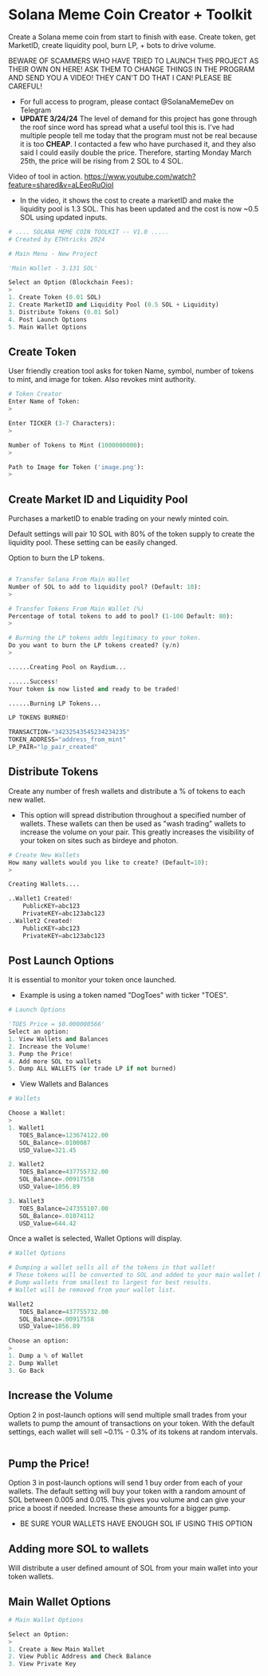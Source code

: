 # Solana Meme Coin Creator + Toolkit

Create a Solana meme coin from start to finish with ease. Create token, get MarketID, create liquidity pool, burn LP, + bots to drive volume.  

BEWARE OF SCAMMERS WHO HAVE TRIED TO LAUNCH THIS PROJECT AS THEIR OWN ON HERE! ASK THEM TO CHANGE THINGS IN THE PROGRAM AND SEND YOU A VIDEO! THEY CAN'T DO THAT I CAN! PLEASE BE CAREFUL!

* For full access to program, please contact @SolanaMemeDev on Telegram
* **UPDATE 3/24/24** The level of demand for this project has gone through the roof since word has spread what a useful tool this is. I've had multiple people tell me today that the program must not be real because it is too  **CHEAP**.  I contacted a few who have purchased it, and they also said I could easily double the price. Therefore, starting Monday March 25th, the price will be rising from 2 SOL to 4 SOL.    

Video of tool in action.  https://www.youtube.com/watch?feature=shared&v=aLEeoRuOioI
* In the video, it shows the cost to create a marketID and make the liquidity pool is 1.3 SOL.  This has been updated and the cost is now ~0.5 SOL using updated inputs.

```python
# .... SOLANA MEME COIN TOOLKIT -- V1.0 .....
# Created by ETHtricks 2024

# Main Menu - New Project

'Main Wallet - 3.131 SOL'

Select an Option (Blockchain Fees):
>
1. Create Token (0.01 SOL)
2. Create MarketID and Liquidity Pool (0.5 SOL + Liquidity)
3. Distribute Tokens (0.01 Sol)
4. Post Launch Options
5. Main Wallet Options


```


## Create Token

User friendly creation tool asks for token Name, symbol, number of tokens to mint, and image for token.  Also revokes mint authority.
```python
# Token Creator
Enter Name of Token:
>

Enter TICKER (3-7 Characters):
>

Number of Tokens to Mint (1000000000):
>

Path to Image for Token ('image.png'):
>
```

## Create Market ID and Liquidity Pool

Purchases a marketID to enable trading on your newly minted coin.

Default settings will pair 10 SOL with 80% of the token supply to create the liquidity pool.  These setting can be easily changed.  

Option to burn the LP tokens.  

```python

# Transfer Solana From Main Wallet
Number of SOL to add to liquidity pool? (Default: 10):
>

# Transfer Tokens From Main Wallet (%)
Percentage of total tokens to add to pool? (1-100 Default: 80):
>

# Burning the LP tokens adds legitimacy to your token.   
Do you want to burn the LP tokens created? (y/n)
>

......Creating Pool on Raydium...

......Success!
Your token is now listed and ready to be traded!

......Burning LP Tokens...

LP TOKENS BURNED!

TRANSACTION="34232543545234234235"
TOKEN_ADDRESS="address_from_mint"
LP_PAIR="lp_pair_created"
```
## Distribute Tokens



Create any number of fresh wallets and distribute a % of tokens to each new wallet.

* This option will spread distribution throughout a specified number of wallets. These wallets can then be used as "wash trading" wallets to increase the volume on your pair.  This greatly increases the visibility of your token on sites such as birdeye and photon. 


```python
# Create New Wallets
How many wallets would you like to create? (Default=10):
>

Creating Wallets....

..Wallet1 Created! 
    PublicKEY=abc123
    PrivateKEY=abc123abc123
..Wallet2 Created!
    PublicKEY=abc123
    PrivateKEY=abc123abc123
```

## Post Launch Options


It is essential to monitor your token once launched. 

* Example is using a token named "DogToes" with ticker "TOES". 

```python
# Launch Options

'TOES Price = $0.000000566' 
Select an option:
1. View Wallets and Balances
2. Increase the Volume!
3. Pump the Price!
4. Add more SOL to wallets
5. Dump ALL WALLETS (or trade LP if not burned)
```
* View Wallets and Balances

```python
# Wallets

Choose a Wallet: 
>
1. Wallet1
   TOES_Balance=123674122.00
   SOL_Balance=.0100087
   USD_Value=321.45

2. Wallet2
   TOES_Balance=437755732.00
   SOL_Balance=.00917558
   USD_Value=1056.89

3. Wallet3
   TOES_Balance=247355107.00
   SOL_Balance=.01074112
   USD_Value=644.42

```

Once a wallet is selected, Wallet Options will display.
```python
# Wallet Options

# Dumping a wallet sells all of the tokens in that wallet! 
# These tokens will be converted to SOL and added to your main wallet balance.
# Dump wallets from smallest to largest for best results.
# Wallet will be removed from your wallet list.

Wallet2
   TOES_Balance=437755732.00
   SOL_Balance=.00917558
   USD_Value=1056.89

Choose an option: 
>
1. Dump a % of Wallet
2. Dump Wallet
3. Go Back
```
## Increase the Volume
Option 2 in post-launch options will send multiple small trades from your wallets to pump the amount of transactions on your token.  With the default settings, each wallet will sell ~0.1% - 0.3% of its tokens at random intervals. 

```python

```

## Pump the Price!

Option 3 in post-launch options will send 1 buy order from each of your wallets.  The default setting will buy your token with a random amount of SOL between 0.005 and 0.015.  This gives you volume and can give your price a boost if needed.  Increase these amounts for a bigger pump.
* BE SURE YOUR WALLETS HAVE ENOUGH SOL IF USING THIS OPTION

## Adding more SOL  to wallets
Will distribute a user defined amount of SOL from your main wallet into your token wallets.

## Main Wallet Options

```python
# Main Wallet Options

Select an Option:
>
1. Create a New Main Wallet
2. View Public Address and Check Balance
3. View Private Key
